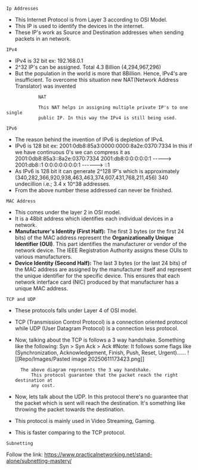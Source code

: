 ```
Ip Addresses
```
- This Internet Protocol is from Layer 3 according to OSI Model.
- This IP is used to identify the devices in the internet.
- These IP's work as Source and Destination addresses when sending packets in an network.

```
IPv4
```
- IPv4 is 32 bit   ex: 192.168.0.1
- 2^32 IP's can be assigned. Total 4.3 Billion (4,294,967,296)
- But the population in the world is more that 8Billion. Hence, IPv4's are insufficient.
		To overcome this situation new NAT(Network Address Translator) was invented

```
			NAT
```
				This NAT helps in assigning multiple private IP's to one single 
				public IP. In this way the IPv4 is still being used.
				
```
IPv6
```
- The reason behind the invention of IPv6 is depletion of IPv4.
- IPv6 is 128 bit ex: 2001:0db8:85a3:0000:0000:8a2e:0370:7334
		In this if we have continuous 0's we can compress it as 2001:0db8:85a3::8a2e:0370:7334
		2001:db8:0:0:0:0:0:1 ----->  2001:db8::1
		0:0:0:0:0:0:0:1  ------> ::1
- As IPv6 is 128 bit it can generate 2^128 IP's which is approximately (340,282,366,920,938,463,463,374,607,431,768,211,456) 340 undecillion i.e.;  3.4 x 10^38 addresses.
- From the above number these addressed can never be finished.

```
MAC Address
```

- This comes under the layer 2 in OSI model.
- It is a 48bit address which identifies each individual devices in a network.
- **Manufacturer's Identity (First Half):** The first 3 bytes (or the first 24 bits) of the MAC address represent the **Organizationally Unique Identifier (OUI)**. This part identifies the manufacturer or vendor of the network device. The IEEE Registration Authority assigns these OUIs to various manufacturers.
- **Device Identity (Second Half):** The last 3 bytes (or the last 24 bits) of the MAC address are assigned by the manufacturer itself and represent the unique identifier for the specific device. This ensures that each network interface card (NIC) produced by that manufacturer has a unique MAC address.

```
TCP and UDP
```

- These protocols falls under Layer 4 of OSI model.
- TCP (Transmission Control Protocol) is a connection oriented protocol while UDP (User Datagram Protocol) is a connection less protocol.
- Now, talking about the TCP is follows a 3 way handshake. Something like the following:
		Syn > Syn Ack > Ack
		#Note: It follows some flags like (Synchronization, Acknowledgement, Finish, Push, Reset, Urgent)......
![[Repo/Images/Pasted image 20250611173423.png]]

		The above diagram represents the 3 way handshake.
			This protocol guarantee that the packet reach the right destination at 
			any cost.
- Now, lets talk about the UDP. In this protocol there's no guarantee that the packet which is sent will reach the destination. It's something like throwing the packet towards the destination.
- This protocol is mainly used in Video Streaming, Gaming.
- This is faster comparing to the TCP protocol.

```
Subnetting
```

Follow the link: https://www.practicalnetworking.net/stand-alone/subnetting-mastery/

